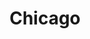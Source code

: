 ---
layout: location

title: Chicago
latitude: 41.87811
longitude: -87.62980
address: Illinois
image: "chicago.jpg"

info: 2,714,856

tags:
- Wind
- Cubs
- Deep Dish Pizza

about: Chicago, a city in the U.S. state of Illinois, is the third most populous city in the United States and the most populous city in the American Midwest, with approximately 2.7 million residents. Its metropolitan area (also called "Chicagoland"), which extends into Indiana and Wisconsin, is the third-largest in the United States, after those of New York City and Los Angeles, with an estimated 9.5 million people. Chicago is the county seat of Cook County, though a small portion of the city limits also extends into DuPage County.

---